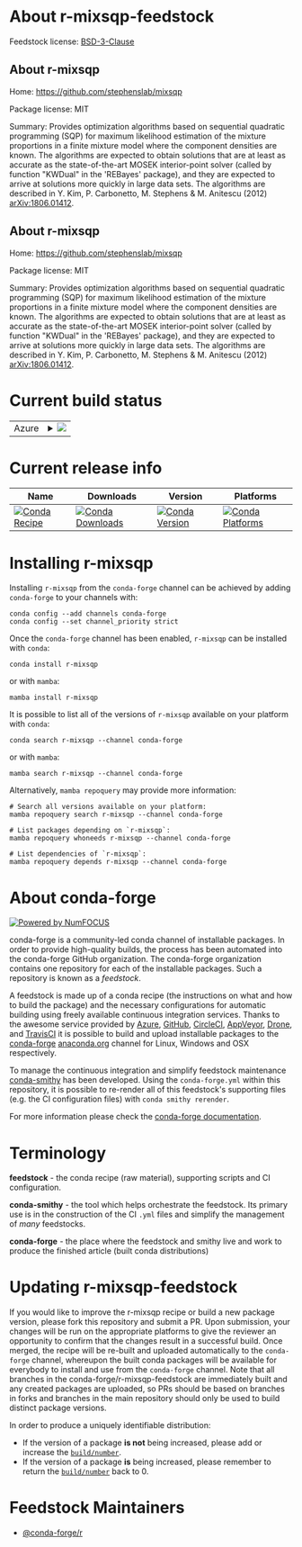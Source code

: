 About r-mixsqp-feedstock
========================

Feedstock license: [BSD-3-Clause](https://github.com/conda-forge/r-mixsqp-feedstock/blob/main/LICENSE.txt)


About r-mixsqp
--------------

Home: https://github.com/stephenslab/mixsqp

Package license: MIT

Summary: Provides optimization algorithms based on sequential quadratic programming (SQP) for maximum likelihood estimation of the mixture proportions in a finite mixture model where the component densities are known. The algorithms are expected to obtain solutions that are at least as accurate as the state-of-the-art MOSEK interior-point solver (called by function "KWDual" in the 'REBayes' package), and they are expected to arrive at solutions more quickly in large data sets. The algorithms are described in Y. Kim, P. Carbonetto, M. Stephens & M. Anitescu (2012) <arXiv:1806.01412>.

About r-mixsqp
--------------

Home: https://github.com/stephenslab/mixsqp

Package license: MIT

Summary: Provides optimization algorithms based on sequential quadratic programming (SQP) for maximum likelihood estimation of the mixture proportions in a finite mixture model where the component densities are known. The algorithms are expected to obtain solutions that are at least as accurate as the state-of-the-art MOSEK interior-point solver (called by function "KWDual" in the 'REBayes' package), and they are expected to arrive at solutions more quickly in large data sets. The algorithms are described in Y. Kim, P. Carbonetto, M. Stephens & M. Anitescu (2012) <arXiv:1806.01412>.

Current build status
====================


<table>
    
  <tr>
    <td>Azure</td>
    <td>
      <details>
        <summary>
          <a href="https://dev.azure.com/conda-forge/feedstock-builds/_build/latest?definitionId=6332&branchName=main">
            <img src="https://dev.azure.com/conda-forge/feedstock-builds/_apis/build/status/r-mixsqp-feedstock?branchName=main">
          </a>
        </summary>
        <table>
          <thead><tr><th>Variant</th><th>Status</th></tr></thead>
          <tbody><tr>
              <td>linux_64_r_base4.3</td>
              <td>
                <a href="https://dev.azure.com/conda-forge/feedstock-builds/_build/latest?definitionId=6332&branchName=main">
                  <img src="https://dev.azure.com/conda-forge/feedstock-builds/_apis/build/status/r-mixsqp-feedstock?branchName=main&jobName=linux&configuration=linux%20linux_64_r_base4.3" alt="variant">
                </a>
              </td>
            </tr><tr>
              <td>linux_64_r_base4.4</td>
              <td>
                <a href="https://dev.azure.com/conda-forge/feedstock-builds/_build/latest?definitionId=6332&branchName=main">
                  <img src="https://dev.azure.com/conda-forge/feedstock-builds/_apis/build/status/r-mixsqp-feedstock?branchName=main&jobName=linux&configuration=linux%20linux_64_r_base4.4" alt="variant">
                </a>
              </td>
            </tr><tr>
              <td>linux_aarch64_r_base4.3</td>
              <td>
                <a href="https://dev.azure.com/conda-forge/feedstock-builds/_build/latest?definitionId=6332&branchName=main">
                  <img src="https://dev.azure.com/conda-forge/feedstock-builds/_apis/build/status/r-mixsqp-feedstock?branchName=main&jobName=linux&configuration=linux%20linux_aarch64_r_base4.3" alt="variant">
                </a>
              </td>
            </tr><tr>
              <td>linux_aarch64_r_base4.4</td>
              <td>
                <a href="https://dev.azure.com/conda-forge/feedstock-builds/_build/latest?definitionId=6332&branchName=main">
                  <img src="https://dev.azure.com/conda-forge/feedstock-builds/_apis/build/status/r-mixsqp-feedstock?branchName=main&jobName=linux&configuration=linux%20linux_aarch64_r_base4.4" alt="variant">
                </a>
              </td>
            </tr><tr>
              <td>linux_ppc64le_r_base4.3</td>
              <td>
                <a href="https://dev.azure.com/conda-forge/feedstock-builds/_build/latest?definitionId=6332&branchName=main">
                  <img src="https://dev.azure.com/conda-forge/feedstock-builds/_apis/build/status/r-mixsqp-feedstock?branchName=main&jobName=linux&configuration=linux%20linux_ppc64le_r_base4.3" alt="variant">
                </a>
              </td>
            </tr><tr>
              <td>linux_ppc64le_r_base4.4</td>
              <td>
                <a href="https://dev.azure.com/conda-forge/feedstock-builds/_build/latest?definitionId=6332&branchName=main">
                  <img src="https://dev.azure.com/conda-forge/feedstock-builds/_apis/build/status/r-mixsqp-feedstock?branchName=main&jobName=linux&configuration=linux%20linux_ppc64le_r_base4.4" alt="variant">
                </a>
              </td>
            </tr><tr>
              <td>osx_64_r_base4.3</td>
              <td>
                <a href="https://dev.azure.com/conda-forge/feedstock-builds/_build/latest?definitionId=6332&branchName=main">
                  <img src="https://dev.azure.com/conda-forge/feedstock-builds/_apis/build/status/r-mixsqp-feedstock?branchName=main&jobName=osx&configuration=osx%20osx_64_r_base4.3" alt="variant">
                </a>
              </td>
            </tr><tr>
              <td>osx_64_r_base4.4</td>
              <td>
                <a href="https://dev.azure.com/conda-forge/feedstock-builds/_build/latest?definitionId=6332&branchName=main">
                  <img src="https://dev.azure.com/conda-forge/feedstock-builds/_apis/build/status/r-mixsqp-feedstock?branchName=main&jobName=osx&configuration=osx%20osx_64_r_base4.4" alt="variant">
                </a>
              </td>
            </tr><tr>
              <td>osx_arm64_r_base4.3</td>
              <td>
                <a href="https://dev.azure.com/conda-forge/feedstock-builds/_build/latest?definitionId=6332&branchName=main">
                  <img src="https://dev.azure.com/conda-forge/feedstock-builds/_apis/build/status/r-mixsqp-feedstock?branchName=main&jobName=osx&configuration=osx%20osx_arm64_r_base4.3" alt="variant">
                </a>
              </td>
            </tr><tr>
              <td>osx_arm64_r_base4.4</td>
              <td>
                <a href="https://dev.azure.com/conda-forge/feedstock-builds/_build/latest?definitionId=6332&branchName=main">
                  <img src="https://dev.azure.com/conda-forge/feedstock-builds/_apis/build/status/r-mixsqp-feedstock?branchName=main&jobName=osx&configuration=osx%20osx_arm64_r_base4.4" alt="variant">
                </a>
              </td>
            </tr><tr>
              <td>win_64_r_base4.3</td>
              <td>
                <a href="https://dev.azure.com/conda-forge/feedstock-builds/_build/latest?definitionId=6332&branchName=main">
                  <img src="https://dev.azure.com/conda-forge/feedstock-builds/_apis/build/status/r-mixsqp-feedstock?branchName=main&jobName=win&configuration=win%20win_64_r_base4.3" alt="variant">
                </a>
              </td>
            </tr><tr>
              <td>win_64_r_base4.4</td>
              <td>
                <a href="https://dev.azure.com/conda-forge/feedstock-builds/_build/latest?definitionId=6332&branchName=main">
                  <img src="https://dev.azure.com/conda-forge/feedstock-builds/_apis/build/status/r-mixsqp-feedstock?branchName=main&jobName=win&configuration=win%20win_64_r_base4.4" alt="variant">
                </a>
              </td>
            </tr>
          </tbody>
        </table>
      </details>
    </td>
  </tr>
</table>

Current release info
====================

| Name | Downloads | Version | Platforms |
| --- | --- | --- | --- |
| [![Conda Recipe](https://img.shields.io/badge/recipe-r--mixsqp-green.svg)](https://anaconda.org/conda-forge/r-mixsqp) | [![Conda Downloads](https://img.shields.io/conda/dn/conda-forge/r-mixsqp.svg)](https://anaconda.org/conda-forge/r-mixsqp) | [![Conda Version](https://img.shields.io/conda/vn/conda-forge/r-mixsqp.svg)](https://anaconda.org/conda-forge/r-mixsqp) | [![Conda Platforms](https://img.shields.io/conda/pn/conda-forge/r-mixsqp.svg)](https://anaconda.org/conda-forge/r-mixsqp) |

Installing r-mixsqp
===================

Installing `r-mixsqp` from the `conda-forge` channel can be achieved by adding `conda-forge` to your channels with:

```
conda config --add channels conda-forge
conda config --set channel_priority strict
```

Once the `conda-forge` channel has been enabled, `r-mixsqp` can be installed with `conda`:

```
conda install r-mixsqp
```

or with `mamba`:

```
mamba install r-mixsqp
```

It is possible to list all of the versions of `r-mixsqp` available on your platform with `conda`:

```
conda search r-mixsqp --channel conda-forge
```

or with `mamba`:

```
mamba search r-mixsqp --channel conda-forge
```

Alternatively, `mamba repoquery` may provide more information:

```
# Search all versions available on your platform:
mamba repoquery search r-mixsqp --channel conda-forge

# List packages depending on `r-mixsqp`:
mamba repoquery whoneeds r-mixsqp --channel conda-forge

# List dependencies of `r-mixsqp`:
mamba repoquery depends r-mixsqp --channel conda-forge
```


About conda-forge
=================

[![Powered by
NumFOCUS](https://img.shields.io/badge/powered%20by-NumFOCUS-orange.svg?style=flat&colorA=E1523D&colorB=007D8A)](https://numfocus.org)

conda-forge is a community-led conda channel of installable packages.
In order to provide high-quality builds, the process has been automated into the
conda-forge GitHub organization. The conda-forge organization contains one repository
for each of the installable packages. Such a repository is known as a *feedstock*.

A feedstock is made up of a conda recipe (the instructions on what and how to build
the package) and the necessary configurations for automatic building using freely
available continuous integration services. Thanks to the awesome service provided by
[Azure](https://azure.microsoft.com/en-us/services/devops/), [GitHub](https://github.com/),
[CircleCI](https://circleci.com/), [AppVeyor](https://www.appveyor.com/),
[Drone](https://cloud.drone.io/welcome), and [TravisCI](https://travis-ci.com/)
it is possible to build and upload installable packages to the
[conda-forge](https://anaconda.org/conda-forge) [anaconda.org](https://anaconda.org/)
channel for Linux, Windows and OSX respectively.

To manage the continuous integration and simplify feedstock maintenance
[conda-smithy](https://github.com/conda-forge/conda-smithy) has been developed.
Using the ``conda-forge.yml`` within this repository, it is possible to re-render all of
this feedstock's supporting files (e.g. the CI configuration files) with ``conda smithy rerender``.

For more information please check the [conda-forge documentation](https://conda-forge.org/docs/).

Terminology
===========

**feedstock** - the conda recipe (raw material), supporting scripts and CI configuration.

**conda-smithy** - the tool which helps orchestrate the feedstock.
                   Its primary use is in the construction of the CI ``.yml`` files
                   and simplify the management of *many* feedstocks.

**conda-forge** - the place where the feedstock and smithy live and work to
                  produce the finished article (built conda distributions)


Updating r-mixsqp-feedstock
===========================

If you would like to improve the r-mixsqp recipe or build a new
package version, please fork this repository and submit a PR. Upon submission,
your changes will be run on the appropriate platforms to give the reviewer an
opportunity to confirm that the changes result in a successful build. Once
merged, the recipe will be re-built and uploaded automatically to the
`conda-forge` channel, whereupon the built conda packages will be available for
everybody to install and use from the `conda-forge` channel.
Note that all branches in the conda-forge/r-mixsqp-feedstock are
immediately built and any created packages are uploaded, so PRs should be based
on branches in forks and branches in the main repository should only be used to
build distinct package versions.

In order to produce a uniquely identifiable distribution:
 * If the version of a package **is not** being increased, please add or increase
   the [``build/number``](https://docs.conda.io/projects/conda-build/en/latest/resources/define-metadata.html#build-number-and-string).
 * If the version of a package **is** being increased, please remember to return
   the [``build/number``](https://docs.conda.io/projects/conda-build/en/latest/resources/define-metadata.html#build-number-and-string)
   back to 0.

Feedstock Maintainers
=====================

* [@conda-forge/r](https://github.com/orgs/conda-forge/teams/r/)

